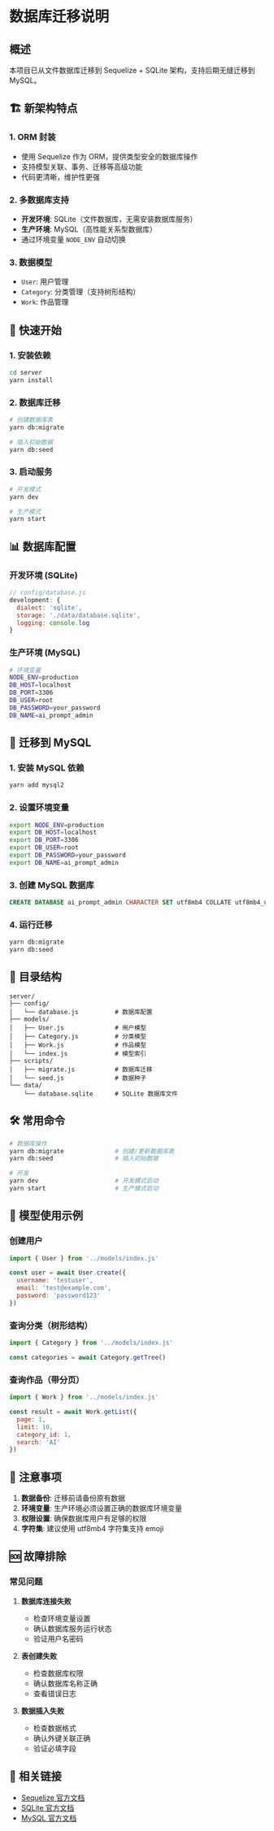 # 数据库迁移说明

## 概述

本项目已从文件数据库迁移到 Sequelize + SQLite 架构，支持后期无缝迁移到 MySQL。

## 🏗️ 新架构特点

### 1. **ORM 封装**
- 使用 Sequelize 作为 ORM，提供类型安全的数据库操作
- 支持模型关联、事务、迁移等高级功能
- 代码更清晰，维护性更强

### 2. **多数据库支持**
- **开发环境**: SQLite（文件数据库，无需安装数据库服务）
- **生产环境**: MySQL（高性能关系型数据库）
- 通过环境变量 `NODE_ENV` 自动切换

### 3. **数据模型**
- `User`: 用户管理
- `Category`: 分类管理（支持树形结构）
- `Work`: 作品管理

## 🚀 快速开始

### 1. 安装依赖
```bash
cd server
yarn install
```

### 2. 数据库迁移
```bash
# 创建数据库表
yarn db:migrate

# 插入初始数据
yarn db:seed
```

### 3. 启动服务
```bash
# 开发模式
yarn dev

# 生产模式
yarn start
```

## 📊 数据库配置

### 开发环境 (SQLite)
```javascript
// config/database.js
development: {
  dialect: 'sqlite',
  storage: './data/database.sqlite',
  logging: console.log
}
```

### 生产环境 (MySQL)
```bash
# 环境变量
NODE_ENV=production
DB_HOST=localhost
DB_PORT=3306
DB_USER=root
DB_PASSWORD=your_password
DB_NAME=ai_prompt_admin
```

## 🔄 迁移到 MySQL

### 1. 安装 MySQL 依赖
```bash
yarn add mysql2
```

### 2. 设置环境变量
```bash
export NODE_ENV=production
export DB_HOST=localhost
export DB_PORT=3306
export DB_USER=root
export DB_PASSWORD=your_password
export DB_NAME=ai_prompt_admin
```

### 3. 创建 MySQL 数据库
```sql
CREATE DATABASE ai_prompt_admin CHARACTER SET utf8mb4 COLLATE utf8mb4_unicode_ci;
```

### 4. 运行迁移
```bash
yarn db:migrate
yarn db:seed
```

## 📁 目录结构

```
server/
├── config/
│   └── database.js          # 数据库配置
├── models/
│   ├── User.js              # 用户模型
│   ├── Category.js          # 分类模型
│   ├── Work.js              # 作品模型
│   └── index.js             # 模型索引
├── scripts/
│   ├── migrate.js           # 数据库迁移
│   └── seed.js              # 数据种子
└── data/
    └── database.sqlite      # SQLite 数据库文件
```

## 🛠️ 常用命令

```bash
# 数据库操作
yarn db:migrate              # 创建/更新数据库表
yarn db:seed                 # 插入初始数据

# 开发
yarn dev                     # 开发模式启动
yarn start                   # 生产模式启动
```

## 🔧 模型使用示例

### 创建用户
```javascript
import { User } from '../models/index.js'

const user = await User.create({
  username: 'testuser',
  email: 'test@example.com',
  password: 'password123'
})
```

### 查询分类（树形结构）
```javascript
import { Category } from '../models/index.js'

const categories = await Category.getTree()
```

### 查询作品（带分页）
```javascript
import { Work } from '../models/index.js'

const result = await Work.getList({
  page: 1,
  limit: 10,
  category_id: 1,
  search: 'AI'
})
```

## 📝 注意事项

1. **数据备份**: 迁移前请备份原有数据
2. **环境变量**: 生产环境必须设置正确的数据库环境变量
3. **权限设置**: 确保数据库用户有足够的权限
4. **字符集**: 建议使用 utf8mb4 字符集支持 emoji

## 🆘 故障排除

### 常见问题

1. **数据库连接失败**
   - 检查环境变量设置
   - 确认数据库服务运行状态
   - 验证用户名密码

2. **表创建失败**
   - 检查数据库权限
   - 确认数据库名称正确
   - 查看错误日志

3. **数据插入失败**
   - 检查数据格式
   - 确认外键关联正确
   - 验证必填字段

## 🔗 相关链接

- [Sequelize 官方文档](https://sequelize.org/)
- [SQLite 官方文档](https://www.sqlite.org/)
- [MySQL 官方文档](https://dev.mysql.com/doc/)
